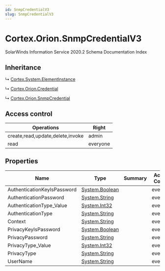 ```yaml
---
id: SnmpCredentialV3
slug: SnmpCredentialV3
---
```


# Cortex.Orion.SnmpCredentialV3

SolarWinds Information Service 2020.2 Schema Documentation Index

## Inheritance

↳ [Cortex.System.ElementInstance](./../Cortex.System/ElementInstance)

↳ [Cortex.Orion.Credential](./../Cortex.Orion/Credential)

↳ [Cortex.Orion.SnmpCredential](./../Cortex.Orion/SnmpCredential)

## Access control

| Operations | Right |
| ------ | ------ |
| create,read,update,delete,invoke | admin |
| read | everyone |

## Properties

| Name | Type | Summary | Access Control |
| ------ | ------ | ------ | ------ |
| AuthenticationKeyIsPassword | [System.Boolean](https://docs.microsoft.com/en-us/dotnet/api/system.boolean) |  | everyone |
| AuthenticationPassword | [System.String](https://docs.microsoft.com/en-us/dotnet/api/system.string) |  | everyone |
| AuthenticationType_Value | [System.Int32](https://docs.microsoft.com/en-us/dotnet/api/system.int32) |  | everyone |
| AuthenticationType | [System.String](https://docs.microsoft.com/en-us/dotnet/api/system.string) |  | everyone |
| Context | [System.String](https://docs.microsoft.com/en-us/dotnet/api/system.string) |  | everyone |
| PrivacyKeyIsPassword | [System.Boolean](https://docs.microsoft.com/en-us/dotnet/api/system.boolean) |  | everyone |
| PrivacyPassword | [System.String](https://docs.microsoft.com/en-us/dotnet/api/system.string) |  | everyone |
| PrivacyType_Value | [System.Int32](https://docs.microsoft.com/en-us/dotnet/api/system.int32) |  | everyone |
| PrivacyType | [System.String](https://docs.microsoft.com/en-us/dotnet/api/system.string) |  | everyone |
| UserName | [System.String](https://docs.microsoft.com/en-us/dotnet/api/system.string) |  | everyone |

